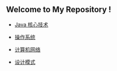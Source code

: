 ## Welcome to My Repository !


- [Java 核心技术](https://github.com/ljl1284537512/Autumn/blob/master/Java-Core)

- [操作系统](https://github.com/ljl1284537512/Autumn/blob/master/Computer-System)

- [计算机网络](https://github.com/ljl1284537512/Autumn/blob/master/Computer-Network)

- [设计模式](https://github.com/ljl1284537512/Autumn/blob/master/Design-Pattern)





